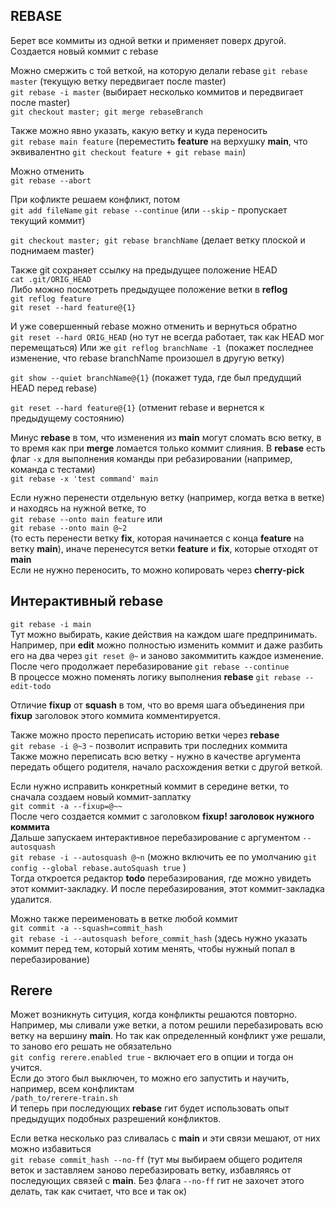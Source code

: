 ## REBASE
Берет все коммиты из одной ветки и применяет поверх другой. Создается новый коммит с rebase

Можно смержить с той веткой, на которую делали rebase
`git rebase master` (текущую ветку передвигает после master)  
`git rebase -i master` (выбирает несколько коммитов и передвигает после master)  
`git checkout master; git merge rebaseBranch`  

Также можно явно указать, какую ветку и куда переносить  
`git rebase main feature`  (переместить __feature__ на верхушку __main__, что эквивалентно `git checkout feature + git rebase main`)

Можно отменить  
`git rebase --abort`

При кофликте решаем конфликт, потом  
`git add fileName`
`git rebase --continue` (или  `--skip` - пропускает текущий коммит)

`git checkout master; git rebase branchName` (делает ветку плоской и поднимаем master)

Также git сохраняет ссылку на предыдущее положение HEAD  
`cat .git/ORIG_HEAD`  
Либо можно посмотреть предыдущее положение ветки в __reflog__  
`git reflog feature`  
`git reset --hard feature@{1}`  

И уже совершенный rebase можно отменить и вернуться обратно  
`git reset --hard ORIG_HEAD` (но тут не всегда работает, так как HEAD мог перемещаться)
Или же
`git reflog branchName -1 `(покажет последнее изменение, что rebase branchName произошел в другую ветку)  

`git show --quiet branchName@{1}` (покажет туда, где был предудщий HEAD перед rebase)

`git reset --hard feature@{1}` (отменит rebase и вернется к предыдущему состоянию)

Минус __rebase__ в том, что изменения из __main__ могут сломать всю ветку, в то время как при __merge__ ломается только коммит слияния. В __rebase__ есть флаг `-x` для выполнения команды при ребазировании (например, команда с тестами)  
`git rebase -x 'test command' main`  

Если нужно перенести отдельную ветку (например, когда ветка в ветке) и находясь на нужной ветке, то  
`git rebase --onto main feature`  или  
`git rebase --onto main @~2`  
(то есть перенести ветку __fix__, которая начинается с конца __feature__ на ветку __main__), иначе перенесутся ветки __feature__ и __fix__, которые отходят от __main__  
Если не нужно переносить, то можно копировать через __cherry-pick__


## Интерактивный rebase
`git rebase -i main`  
Тут можно выбирать, какие действия на каждом шаге предпринимать.  
Например, при __edit__ можно полностью изменить коммит и даже разбить его на два через `git reset @~` и заново закоммитить каждое изменение.  
После чего продолжает перебазирование `git rebase --continue`  
В процессе можно поменять логику выполнения __rebase__ `git rebase --edit-todo`  

Отличие __fixup__ от __squash__ в том, что во время шага объединения при __fixup__ заголовок этого коммита комментируется.  

Также можно просто переписать историю ветки через __rebase__  
`git rebase -i @~3` - позволит исправить три последних коммита  
Также можно переписать всю ветку - нужно в качестве аргумента передать общего родителя, начало расхождения ветки с другой веткой.  

Если нужно исправить конкретный коммит в середине ветки, то сначала создаем новый коммит-заплатку  
`git commit -a --fixup=@~~`  
После чего создается коммит с заголовком __fixup! заголовок нужного коммита__  
Дальше запускаем интерактивное перебазирование с аргументом `--autosquash`  
`git rebase -i --autosquash @~n`  (можно включить ее по умолчанию `git config --global rebase.autoSquash true` )  
Тогда откроется редактор __todo__ перебазирования, где можно увидеть этот коммит-закладку. И после перебазирования, этот коммит-закладка удалится.  

Можно также переименовать в ветке любой коммит  
`git commit -a --squash=commit_hash`  
`git rebase -i --autosquash before_commit_hash`  (здесь нужно указать коммит перед тем, который хотим менять, чтобы нужный попал в перебазирование)

## Rerere

Может возникнуть ситуция, когда конфликты решаются повторно. Например, мы сливали уже ветки, а потом решили перебазировать всю ветку на вершину __main__. Но так как определенный конфликт уже решали, то заново его решать не обязательно  
`git config rerere.enabled true` - включает его в опции и тогда он учится.  
Если до этого был выключен, то можно его запустить и научить, например, всем конфликтам  
`/path_to/rerere-train.sh`  
И теперь при последующих __rebase__ гит будет использовать опыт предыдущих подобных разрешений конфликтов.  

Если ветка несколько раз сливалась с __main__ и эти связи мешают, от них можно избавиться  
`git rebase commit_hash --no-ff` (тут мы выбираем общего родителя веток и заставляем заново перебазировать ветку, избавляясь от последующих связей с __main__. Без флага `--no-ff` гит не захочет этого делать, так как считает, что все и так ок)
